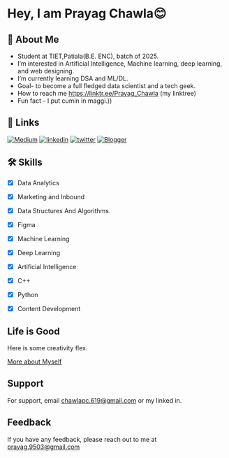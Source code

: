 
# Hey, I am Prayag Chawla😊




## 🚀 About Me
- Student at TIET,Patiala(B.E. ENC), batch of 2025.
- I’m interested in Artificial Intelligence, Machine learning, deep learning, and web designing.
- I’m currently learning DSA and ML/DL.
- Goal- to become a full fledged data scientist and a tech geek.
-  How to reach me https://linktr.ee/Prayag_Chawla (my linktree)
-  Fun fact - I put cumin in maggi.))
## 🔗 Links
[![Medium](https://img.shields.io/badge/medium-000?style=for-the-badge&logo=ko-fi&logoColor=white)](https://medium.com/@chawlapc.619)
[![linkedin](https://img.shields.io/badge/linkedin-0A66C2?style=for-the-badge&logo=linkedin&logoColor=white)](https://www.linkedin.com/in/prayag-chawla-163b30216/)
[![twitter](https://img.shields.io/badge/twitter-1DA1F2?style=for-the-badge&logo=twitter&logoColor=white)](https://twitter.com/notafraid_champ)
[![Blogger](https://img.shields.io/badge/Blogger-000?style=for-the-badge&logo=ko-fi&logoColor=white)](https://medium.com/@chawlapc.619)

## 🛠 Skills
- [x]  Data Analytics
- [x]  Marketing and Inbound
- [x]  Data Structures And Algorithms.
- [x]  Figma
- [x]  Machine Learning
- [x]  Deep Learning
- [x]  Artificial Intelligence
- [x]  C++
- [x]  Python
- [x]  Content Development






## Life is Good

Here is some creativity flex.

[More about Myself](https://medium.com/@chawlapc.619/the-figure-out-phase-39dca14d3a4c)


## Support

For support, email chawlapc.619@gmail.com or my linked in.


## Feedback

If you have any feedback, please reach out to me at prayag.9503@gmail.com

